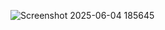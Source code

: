 ![Screenshot 2025-06-04 185645](https://github.com/user-attachments/assets/adb80c6c-368f-4add-9320-e4c902ff40bf)
